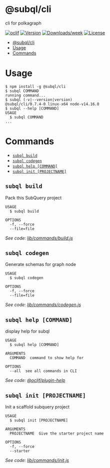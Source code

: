 # @subql/cli

cli for polkagraph

[![oclif](https://img.shields.io/badge/cli-oclif-brightgreen.svg)](https://oclif.io)
[![Version](https://img.shields.io/npm/v/@subql/cli.svg)](https://npmjs.org/package/@subql/cli)
[![Downloads/week](https://img.shields.io/npm/dw/@subql/cli.svg)](https://npmjs.org/package/@subql/cli)
[![License](https://img.shields.io/npm/l/@subql/cli.svg)](https://github.com/packages/cli/blob/master/package.json)

<!-- toc -->
* [@subql/cli](#subqlcli)
* [Usage](#usage)
* [Commands](#commands)
<!-- tocstop -->

# Usage

<!-- usage -->
```sh-session
$ npm install -g @subql/cli
$ subql COMMAND
running command...
$ subql (-v|--version|version)
@subql/cli/0.7.4-0 linux-x64 node-v14.16.0
$ subql --help [COMMAND]
USAGE
  $ subql COMMAND
...
```
<!-- usagestop -->

# Commands

<!-- commands -->
* [`subql build`](#subql-build)
* [`subql codegen`](#subql-codegen)
* [`subql help [COMMAND]`](#subql-help-command)
* [`subql init [PROJECTNAME]`](#subql-init-projectname)

## `subql build`

Pack this SubQuery project

```
USAGE
  $ subql build

OPTIONS
  -f, --force
  --file=file
```

_See code: [lib/commands/build.js](https://github.com/packages/cli/blob/v0.7.4-0/lib/commands/build.js)_

## `subql codegen`

Generate schemas for graph node

```
USAGE
  $ subql codegen

OPTIONS
  -f, --force
  --file=file
```

_See code: [lib/commands/codegen.js](https://github.com/packages/cli/blob/v0.7.4-0/lib/commands/codegen.js)_

## `subql help [COMMAND]`

display help for subql

```
USAGE
  $ subql help [COMMAND]

ARGUMENTS
  COMMAND  command to show help for

OPTIONS
  --all  see all commands in CLI
```

_See code: [@oclif/plugin-help](https://github.com/oclif/plugin-help/blob/v3.2.2/src/commands/help.ts)_

## `subql init [PROJECTNAME]`

Init a scaffold subquery project

```
USAGE
  $ subql init [PROJECTNAME]

ARGUMENTS
  PROJECTNAME  Give the starter project name

OPTIONS
  -f, --force
  --starter
```

_See code: [lib/commands/init.js](https://github.com/packages/cli/blob/v0.7.4-0/lib/commands/init.js)_
<!-- commandsstop -->
